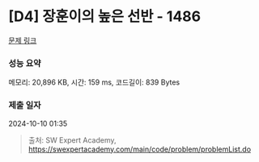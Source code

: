 # [D4] 장훈이의 높은 선반 - 1486 

[문제 링크](https://swexpertacademy.com/main/code/problem/problemDetail.do?contestProbId=AV2b7Yf6ABcBBASw) 

### 성능 요약

메모리: 20,896 KB, 시간: 159 ms, 코드길이: 839 Bytes

### 제출 일자

2024-10-10 01:35



> 출처: SW Expert Academy, https://swexpertacademy.com/main/code/problem/problemList.do